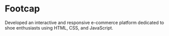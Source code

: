 # Footcap
Developed an interactive and responsive e-commerce platform dedicated to shoe enthusiasts using HTML, CSS, and JavaScript.
